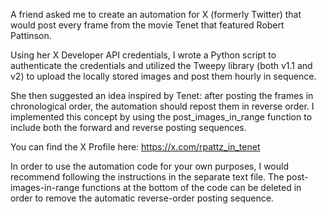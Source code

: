 A friend asked me to create an automation for X (formerly Twitter) that would post every frame from the movie Tenet that featured Robert Pattinson.

Using her X Developer API credentials, I wrote a Python script to authenticate the credentials and utilized the Tweepy library (both v1.1 and v2) to upload the locally stored images and post them hourly in sequence.

She then suggested an idea inspired by Tenet: after posting the frames in chronological order, the automation should repost them in reverse order. I implemented this concept by using the post_images_in_range function to include both the forward and reverse posting sequences.

You can find the X Profile here: https://x.com/rpattz_in_tenet

In order to use the automation code for your own purposes, I would recommend following the instructions in the separate text file. The post-images-in-range functions at the bottom of the code can be deleted in order to remove the automatic reverse-order posting sequence.
